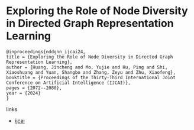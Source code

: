 # Exploring the Role of Node Diversity in Directed Graph Representation Learning

```
@inproceedings{nddgnn_ijcai24,
title = {Exploring the Role of Node Diversity in Directed Graph Representation Learning},
author = {Huang, Jincheng and Mo, Yujie and Hu, Ping and Shi, Xiaoshuang and Yuan, Shangbo and Zhang, Zeyu and Zhu, Xiaofeng},
booktitle = {Proceedings of the Thirty-Third International Joint Conference on Artificial Intelligence (IJCAI)},
pages = {2072--2080},
year = {2024}
}
```

links
- [ijcai](https://www.ijcai.org/proceedings/2024/229)
